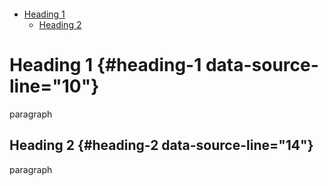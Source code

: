 ```text cmd="toc" depthFrom=1 depthTo=6 orderedList=false data-source-line=1 hide=true run_on_save=true modify_source=true code_chunk_offset=0  
```  


- [Heading 1](#heading-1)
  - [Heading 2](#heading-2)



# Heading 1 {#heading-1  data-source-line="10"}

paragraph

## Heading 2 {#heading-2  data-source-line="14"}

paragraph
